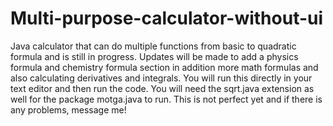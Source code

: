 # Multi-purpose-calculator-without-ui
Java calculator that can do multiple functions from basic to quadratic formula and is still in progress. Updates will be made to add a physics formula and chemistry formula section in addition more math formulas and also calculating derivatives and integrals. You will run this directly in your text editor and then run the code. You will need the sqrt.java extension as well for the package motga.java to run. This is not perfect yet and if there is any problems, message me!

